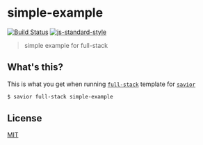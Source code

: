 # simple-example
[![Build Status](https://img.shields.io/travis/YerkoPalma/simple-example/master.svg?style=flat-square)](https://travis-ci.org/YerkoPalma/simple-example) [![js-standard-style](https://img.shields.io/badge/code%20style-standard-brightgreen.svg?style=flat-square)](https://github.com/feross/standard)

> simple example for full-stack

## What's this?

This is what you get when running [`full-stack`][full-stack] template for [`savior`][savior]

```bash
$ savior full-stack simple-example
```

## License
[MIT](/license)

[full-stack]: https://github.com/YerkoPalma/templates/tree/master/full-stack
[savior]: https://gist.github.com/YerkoPalma/c9814be639efb165e8445667f36b901e
